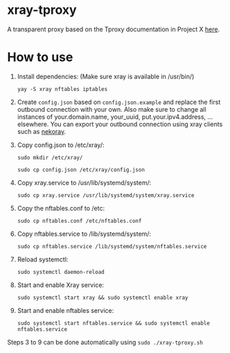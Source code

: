 # xray-tproxy
A transparent proxy based on the Tproxy documentation in Project X [here](https://xtls.github.io/Xray-docs-next/en/document/level-2/tproxy.html).

# How to use
1. Install dependencies: (Make sure xray is available in /usr/bin/)

    `yay -S xray nftables iptables`

2. Create `config.json` based on `config.json.example` and replace the first outbound connection with your own. Also make sure to change all instances of your.domain.name, your_uuid, put.your.ipv4.address, ... elsewhere. You can export your outbound connection using xray clients such as [nekoray](https://github.com/MatsuriDayo/nekoray).
3. Copy config.json to /etc/xray/: 

    `sudo mkdir /etc/xray/`
   
    `sudo cp config.json /etc/xray/config.json`
   
5. Copy xray.service to /usr/lib/systemd/system/:

    `sudo cp xray.service /usr/lib/systemd/system/xray.service`

6. Copy the nftables.conf to /etc: 

    `sudo cp nftables.conf /etc/nftables.conf`

7. Copy nftables.service to /lib/systemd/system/: 

    `sudo cp nftables.service /lib/systemd/system/nftables.service`

8. Reload systemctl: 

    `sudo systemctl daemon-reload`

9. Start and enable Xray service: 

    `sudo systemctl start xray && sudo systemctl enable xray`

   
10. Start and enable nftables service: 

    `sudo systemctl start nftables.service && sudo systemctl enable nftables.service`


Steps 3 to 9 can be done automatically using `sudo ./xray-tproxy.sh`
